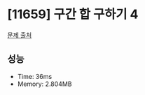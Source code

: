 # [11659] 구간 합 구하기 4

[문제 출처](https://www.acmicpc.net/problem/11659)

## 성능

- Time: 36ms
- Memory: 2.804MB